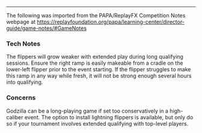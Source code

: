 ***
The following was imported from the PAPA/ReplayFX Competition Notes webpage at https://replayfoundation.org/papa/learning-center/director-guide/game-notes/#GameNotes
### Tech Notes
            
The flippers will grow weaker with extended play during long qualifying sessions. Ensure the right ramp is easily makeable from a cradle on the lower-left flipper prior to the event starting. If the flipper struggles to make this ramp in any way while fresh, it will not be strong enough several hours into qualifying.

### Concerns
Godzilla can be a long-playing game if set too conservatively in a high-caliber event. The option to install lightning flippers is available, but only do so if your tournament involves extended qualifying with top-level players.
